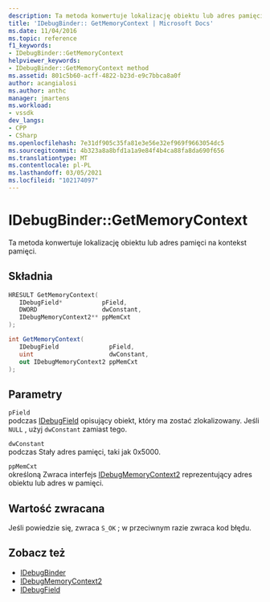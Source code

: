 ```yaml
---
description: Ta metoda konwertuje lokalizację obiektu lub adres pamięci na kontekst pamięci.
title: 'IDebugBinder:: GetMemoryContext | Microsoft Docs'
ms.date: 11/04/2016
ms.topic: reference
f1_keywords:
- IDebugBinder::GetMemoryContext
helpviewer_keywords:
- IDebugBinder::GetMemoryContext method
ms.assetid: 801c5b60-acff-4822-b23d-e9c7bbca8a0f
author: acangialosi
ms.author: anthc
manager: jmartens
ms.workload:
- vssdk
dev_langs:
- CPP
- CSharp
ms.openlocfilehash: 7e31df905c35fa81e3e56e32ef969f9663054dc5
ms.sourcegitcommit: 4b323a8a8bfd1a1a9e84f4b4ca88fa8da690f656
ms.translationtype: MT
ms.contentlocale: pl-PL
ms.lasthandoff: 03/05/2021
ms.locfileid: "102174097"
---
```

# <a name="idebugbindergetmemorycontext"></a>IDebugBinder::GetMemoryContext
Ta metoda konwertuje lokalizację obiektu lub adres pamięci na kontekst pamięci.

## <a name="syntax"></a>Składnia

```cpp
HRESULT GetMemoryContext( 
   IDebugField*           pField,
   DWORD                  dwConstant,
   IDebugMemoryContext2** ppMemCxt
);
```

```csharp
int GetMemoryContext(
   IDebugField              pField,
   uint                     dwConstant,
   out IDebugMemoryContext2 ppMemCxt
);
```

## <a name="parameters"></a>Parametry
`pField`\
podczas [IDebugField](../../../extensibility/debugger/reference/idebugfield.md) opisujący obiekt, który ma zostać zlokalizowany. Jeśli `NULL` , użyj `dwConstant` zamiast tego.

`dwConstant`\
podczas Stały adres pamięci, taki jak 0x5000.

`ppMemCxt`\
określoną Zwraca interfejs [IDebugMemoryContext2](../../../extensibility/debugger/reference/idebugmemorycontext2.md) reprezentujący adres obiektu lub adres w pamięci.

## <a name="return-value"></a>Wartość zwracana
 Jeśli powiedzie się, zwraca `S_OK` ; w przeciwnym razie zwraca kod błędu.

## <a name="see-also"></a>Zobacz też
- [IDebugBinder](../../../extensibility/debugger/reference/idebugbinder.md)
- [IDebugMemoryContext2](../../../extensibility/debugger/reference/idebugmemorycontext2.md)
- [IDebugField](../../../extensibility/debugger/reference/idebugfield.md)
